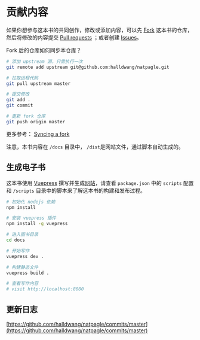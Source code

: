 # 贡献内容

如果你想参与这本书的共同创作，修改或添加内容，可以先 [Fork](https://github.com/halldwang/natpagle) 这本书的仓库，然后将修改的内容提交 [Pull requests](https://github.com/halldwang/natpagle/pulls) ；或者创建 [Issues](https://github.com/halldwang/natpagle/issues)。

Fork 后的仓库如何同步本仓库？

```bash
# 添加 upstream 源，只需执行一次
git remote add upstream git@github.com:halldwang/natpagle.git

# 拉取远程代码
git pull upstream master

# 提交修改
git add .
git commit

# 更新 fork 仓库
git push origin master
```

更多参考： [Syncing a fork](https://help.github.com/articles/syncing-a-fork/)

注意，本书内容在 `/docs` 目录中， `/dist`是网站文件，通过脚本自动生成的。

## 生成电子书

这本书使用 [Vuepress](https://vuepress.vuejs.org/zh/) 撰写并生成[网站](https://github.com/halldwang/natpagle/)，请查看 `package.json` 中的 `scripts` 配置和 `/scripts` 目录中的脚本来了解这本书的构建和发布过程。

```bash
# 初始化 nodejs 依赖
npm install

# 安装 vuepress 插件
npm install -g vuepress

# 进入图书目录
cd docs

# 开始写作
vuepress dev .

# 构建静态文件
vuepress build .

# 查看写作内容
# visit http://localhost:8080

```

## 更新日志

[https://github.com/halldwang/natpagle/commits/master](https://github.com/halldwang/natpagle/commits/master)
